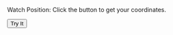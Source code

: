 <html>
<body>

<p>Watch Position: Click the button to get your coordinates.</p>

<button onclick="getLocation()">Try It</button>

<p id="demo"></p>

<script>
var x = document.getElementById("demo");
function getLocation() {
    if (navigator.geolocation) {
        navigator.geolocation.watchPosition(showPosition);
    } else {
        x.innerHTML = "Geolocation is not supported by this browser.";
    }
}
function showPosition(position) {
    x.innerHTML = "Latitude: " + position.coords.latitude + 
    "<br>Longitude: " + position.coords.longitude +
    "<br>Accuracy: " + position.coords.accuracy; 
}
</script>
</body>
</html>
